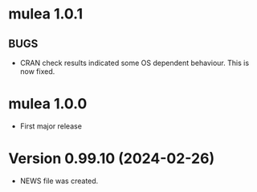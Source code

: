 # mulea 1.0.1

## BUGS

- CRAN check results indicated some OS dependent behaviour. This is now fixed.

# mulea 1.0.0

- First major release

# Version 0.99.10 (2024-02-26)

- NEWS file was created.
